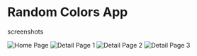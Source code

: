 # Random Colors App

screenshots

![Home Page](/screenshot_1.png?raw=true "Home Page")
![Detail Page 1](/screenshot_2.png?raw=true "Detail Page 1")
![Detail Page 2](/screenshot_3.png?raw=true "Detail Page 2")
![Detail Page 3](/screenshot_4.png?raw=true "Detail Page 3")

